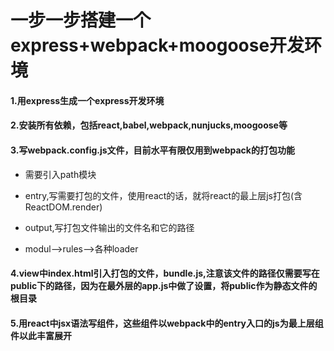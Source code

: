 # 一步一步搭建一个express+webpack+moogoose开发环境

#### 1.用express生成一个express开发环境

#### 2.安装所有依赖，包括react,babel,webpack,nunjucks,moogoose等

#### 3.写webpack.config.js文件，目前水平有限仅用到webpack的打包功能

* 需要引入path模块

* entry,写需要打包的文件，使用react的话，就将react的最上层js打包(含ReactDOM.render)

* output,写打包文件输出的文件名和它的路径

* modul-->rules-->各种loader

#### 4.view中index.html引入打包的文件，bundle.js,注意该文件的路径仅需要写在public下的路径，因为在最外层的app.js中做了设置，将public作为静态文件的根目录

#### 5.用react中jsx语法写组件，这些组件以webpack中的entry入口的js为最上层组件以此丰富展开